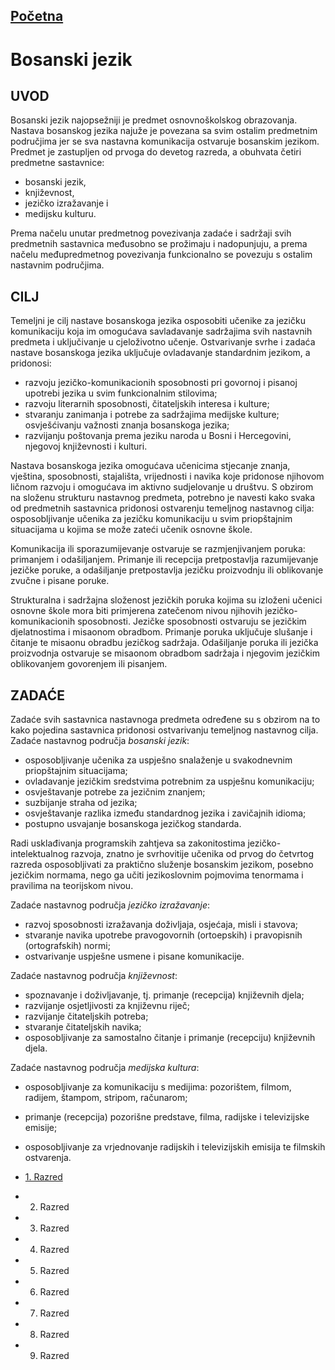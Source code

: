 [Početna](../../README.md)
---
# Bosanski jezik
## UVOD
Bosanski jezik najopsežniji je predmet osnovnoškolskog obrazovanja. Nastava bosanskog jezika najuže je povezana sa svim ostalim predmetnim područjima jer se sva nastavna komunikacija  ostvaruje  bosanskim  jezikom.  Predmet  je zastupljen od prvoga do devetog razreda, a obuhvata četiri predmetne  sastavnice:
- bosanski jezik,
- književnost,
- jezičko izražavanje i
- medijsku kulturu.

Prema načelu unutar predmetnog povezivanja zadaće i sadržaji svih predmetnih sastavnica međusobno se prožimaju i nadopunjuju, a prema načelu međupredmetnog  povezivanja funkcionalno se povezuju s ostalim nastavnim područjima.

## CILJ
Temeljni je cilj nastave bosanskoga jezika osposobiti učenike za jezičku komunikaciju koja im omogućava savladavanje sadržajima svih nastavnih predmeta i uključivanje u cjeloživotno učenje. Ostvarivanje svrhe i zadaća nastave bosanskoga jezika uključuje ovladavanje standardnim jezikom, a pridonosi:
- razvoju jezičko-komunikacionih sposobnosti pri govornoj i pisanoj upotrebi jezika u svim funkcionalnim stilovima;
- razvoju literarnih sposobnosti, čitateljskih interesa i kulture;
- stvaranju zanimanja i potrebe za sadržajima medijske kulture;  osvješćivanju važnosti znanja bosanskoga jezika;
- razvijanju poštovanja prema jeziku naroda u Bosni i Hercegovini, njegovoj književnosti i kulturi.

Nastava bosanskoga jezika omogućava učenicima stjecanje znanja, vještina, sposobnosti, stajališta, vrijednosti i navika koje pridonose njihovom   ličnom razvoju i omogućava im aktivno sudjelovanje u društvu. S obzirom na složenu strukturu nastavnog predmeta, potrebno je navesti kako svaka od predmetnih sastavnica pridonosi ostvarenju temeljnog nastavnog cilja:  osposobljivanje učenika za jezičku komunikaciju u svim priopštajnim situacijama u kojima se može zateći učenik osnovne škole.

Komunikacija ili sporazumijevanje ostvaruje se razmjenjivanjem poruka:   primanjem i odašiljanjem. Primanje ili recepcija pretpostavlja razumijevanje jezičke poruke, a odašiljanje pretpostavlja jezičku proizvodnju ili oblikovanje zvučne i pisane poruke.

Strukturalna i sadržajna složenost jezičkih poruka kojima su izloženi učenici osnovne škole mora biti primjerena zatečenom nivou njihovih jezičko-komunikacionih sposobnosti. Jezičke sposobnosti ostvaruju se jezičkim djelatnostima i misaonom obradbom. Primanje poruka uključuje slušanje i čitanje te misaonu obradbu jezičkog sadržaja. Odašiljanje poruka ili jezička proizvodnja ostvaruje se misaonom obradbom sadržaja i njegovim jezičkim oblikovanjem govorenjem ili pisanjem.

## ZADAĆE

Zadaće svih sastavnica nastavnoga predmeta određene su s obzirom na to kako  pojedina sastavnica pridonosi ostvarivanju temeljnog nastavnog cilja. Zadaće nastavnog područja _bosanski jezik_:
- osposobljivanje učenika za uspješno snalaženje u svakodnevnim priopštajnim situacijama;
- ovladavanje jezičkim sredstvima potrebnim za uspješnu komunikaciju;
- osvještavanje potrebe za jezičnim znanjem;
- suzbijanje straha od jezika;
- osvještavanje razlika između standardnog jezika i zavičajnih idioma;
- postupno usvajanje bosanskoga jezičkog standarda.

Radi usklađivanja programskih zahtjeva sa zakonitostima jezičko-intelektualnog razvoja, znatno je svrhovitije učenika od prvog do četvrtog   razreda osposobljivati za praktično služenje bosanskim jezikom, posebno jezičkim normama, nego ga učiti jezikoslovnim pojmovima tenormama i pravilima na teorijskom nivou.

Zadaće nastavnog područja _jezičko izražavanje_:
- razvoj sposobnosti izražavanja doživljaja, osjećaja, misli i stavova;
- stvaranje navika upotrebe pravogovornih (ortoepskih) i pravopisnih (ortografskih) normi;
- ostvarivanje uspješne usmene i pisane komunikacije.

Zadaće nastavnog područja _književnost_:
- spoznavanje i doživljavanje, tj. primanje (recepcija) književnih djela;
- razvijanje osjetljivosti za književnu riječ;
- razvijanje čitateljskih potreba;
- stvaranje čitateljskih navika;
- osposobljivanje za samostalno čitanje i primanje (recepciju) književnih djela.

Zadaće nastavnog područja _medijska kultura_:
- osposobljivanje za komunikaciju s medijima: pozorištem, filmom, radijem, štampom, stripom, računarom;
- primanje (recepcija) pozorišne predstave, filma, radijske i televizijske emisije;
- osposobljivanje za vrjednovanje radijskih i televizijskih emisija te filmskih ostvarenja.

- [1. Razred](prvi_razred/README.md)
- 2. Razred
- 3. Razred
- 4. Razred
- 5. Razred
- 6. Razred
- 7. Razred
- 8. Razred
- 9. Razred
